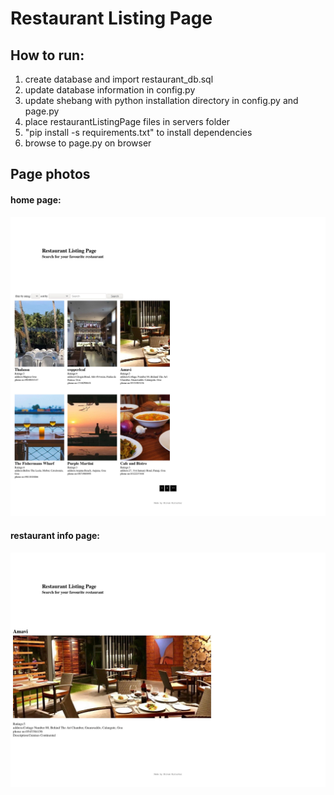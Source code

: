 # Restaurant Listing Page

## How to run:

1. create database and import restaurant_db.sql
2. update database information in config.py
3. update shebang with python installation directory in config.py and page.py
4. place restaurantListingPage files in servers folder
5. "pip install -s requirements.txt" to install dependencies
6. browse to page.py on browser



## Page photos

#### home page:
![alt home page picture](https://github.com/intelligentchild/restaurantListingPage/blob/master/Screenshot_2019-02-18%20Restaurant%20Listing.jpg)

#### restaurant info page:
![alt restaurant info page picture](https://github.com/intelligentchild/restaurantListingPage/blob/master/Screenshot_2019-02-18%20Restaurant%20Listing(1).jpg)


